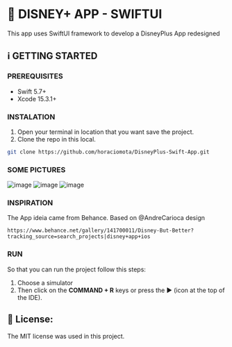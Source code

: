 #  DISNEY+ APP - SWIFTUI
This app uses SwiftUI framework to develop a DisneyPlus App redesigned

## ℹ️  GETTING STARTED
### PREREQUISITES 
- Swift 5.7+
- Xcode 15.3.1+

### INSTALATION
1. Open your terminal in location that you want save the project.
2. Clone the repo in this local.
```sh
git clone https://github.com/horaciomota/DisneyPlus-Swift-App.git
```

### SOME PICTURES
![image](https://github.com/horaciomota/DisneyPlus-Swift-App/assets/8496232/50786313-575b-43f0-82a2-413f95363293)
![image](https://github.com/horaciomota/DisneyPlus-Swift-App/assets/8496232/c3b469d2-2e91-4df5-9dd5-c6dd2b879c50)
![image](https://github.com/horaciomota/DisneyPlus-Swift-App/assets/8496232/080f36f1-437f-4a21-896d-999e23774d1b)

### INSPIRATION
The App ideia came from Behance. Based on @AndreCarioca design

```
https://www.behance.net/gallery/141700011/Disney-But-Better?tracking_source=search_projects|disney+app+ios
```

### RUN
So that you can run the project follow this steps:
1. Choose a simulator 
2. Then click on the **COMMAND + R** keys or press the ▶︎ (icon at the top of the IDE).


## 📃 License:
The MIT license was used in this project.
